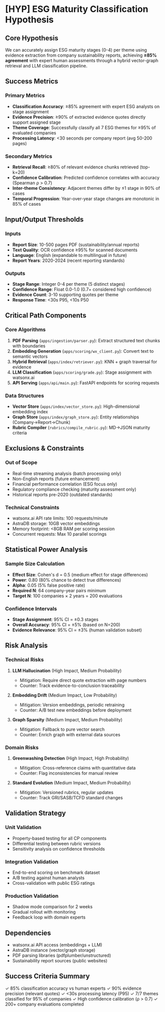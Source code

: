 # [HYP] ESG Maturity Classification Hypothesis

## Core Hypothesis
We can accurately assign ESG maturity stages (0-4) per theme using evidence extraction from company sustainability reports, achieving **≥85% agreement** with expert human assessments through a hybrid vector-graph retrieval and LLM classification pipeline.

## Success Metrics

### Primary Metrics
- **Classification Accuracy**: ≥85% agreement with expert ESG analysts on stage assignment
- **Evidence Precision**: ≥90% of extracted evidence quotes directly support assigned stage
- **Theme Coverage**: Successfully classify all 7 ESG themes for ≥95% of evaluated companies
- **Processing Latency**: <30 seconds per company report (avg 50-200 pages)

### Secondary Metrics
- **Retrieval Recall**: ≥80% of relevant evidence chunks retrieved (top-k=20)
- **Confidence Calibration**: Predicted confidence correlates with accuracy (Spearman ρ > 0.7)
- **Inter-theme Consistency**: Adjacent themes differ by ≤1 stage in 90% of cases
- **Temporal Progression**: Year-over-year stage changes are monotonic in 85% of cases

## Input/Output Thresholds

### Inputs
- **Report Size**: 10-500 pages PDF (sustainability/annual reports)
- **Text Quality**: OCR confidence ≥95% for scanned documents
- **Language**: English (expandable to multilingual in future)
- **Report Years**: 2020-2024 (recent reporting standards)

### Outputs
- **Stage Range**: Integer 0-4 per theme (5 distinct stages)
- **Confidence Range**: Float 0.0-1.0 (0.7+ considered high confidence)
- **Evidence Count**: 3-10 supporting quotes per theme
- **Response Time**: <30s P95, <10s P50

## Critical Path Components

### Core Algorithms
1. **PDF Parsing** (`apps/ingestion/parser.py`): Extract structured text chunks with boundaries
2. **Embedding Generation** (`apps/scoring/wx_client.py`): Convert text to semantic vectors
3. **Hybrid Retrieval** (`apps/index/retriever.py`): KNN + graph traversal for evidence
4. **LLM Classification** (`apps/scoring/grade.py`): Stage assignment with watsonx.ai
5. **API Serving** (`apps/api/main.py`): FastAPI endpoints for scoring requests

### Data Structures
- **Vector Store** (`apps/index/vector_store.py`): High-dimensional embedding index
- **Graph Store** (`apps/index/graph_store.py`): Entity relationships (Company→Report→Chunk)
- **Rubric Compiler** (`rubrics/compile_rubric.py`): MD→JSON maturity criteria

## Exclusions & Constraints

### Out of Scope
- Real-time streaming analysis (batch processing only)
- Non-English reports (future enhancement)
- Financial performance correlation (ESG focus only)
- Regulatory compliance checking (maturity assessment only)
- Historical reports pre-2020 (outdated standards)

### Technical Constraints
- watsonx.ai API rate limits: 100 requests/minute
- AstraDB storage: 10GB vector embeddings
- Memory footprint: <8GB RAM per scoring session
- Concurrent requests: Max 10 parallel scorings

## Statistical Power Analysis

### Sample Size Calculation
- **Effect Size**: Cohen's d = 0.5 (medium effect for stage differences)
- **Power**: 0.80 (80% chance to detect true differences)
- **Alpha**: 0.05 (5% false positive rate)
- **Required N**: 64 company-year pairs minimum
- **Target N**: 100 companies × 2 years = 200 evaluations

### Confidence Intervals
- **Stage Assignment**: 95% CI = ±0.3 stages
- **Overall Accuracy**: 95% CI = ±5% (based on N=200)
- **Evidence Relevance**: 95% CI = ±3% (human validation subset)

## Risk Analysis

### Technical Risks
1. **LLM Hallucination** (High Impact, Medium Probability)
   - Mitigation: Require direct quote extraction with page numbers
   - Counter: Track evidence-to-conclusion traceability

2. **Embedding Drift** (Medium Impact, Low Probability)
   - Mitigation: Version embeddings, periodic retraining
   - Counter: A/B test new embeddings before deployment

3. **Graph Sparsity** (Medium Impact, Medium Probability)
   - Mitigation: Fallback to pure vector search
   - Counter: Enrich graph with external data sources

### Domain Risks
1. **Greenwashing Detection** (High Impact, High Probability)
   - Mitigation: Cross-reference claims with quantitative data
   - Counter: Flag inconsistencies for manual review

2. **Standard Evolution** (Medium Impact, Medium Probability)
   - Mitigation: Versioned rubrics, regular updates
   - Counter: Track GRI/SASB/TCFD standard changes

## Validation Strategy

### Unit Validation
- Property-based testing for all CP components
- Differential testing between rubric versions
- Sensitivity analysis on confidence thresholds

### Integration Validation
- End-to-end scoring on benchmark dataset
- A/B testing against human analysts
- Cross-validation with public ESG ratings

### Production Validation
- Shadow mode comparison for 2 weeks
- Gradual rollout with monitoring
- Feedback loop with domain experts

## Dependencies
- watsonx.ai API access (embeddings + LLM)
- AstraDB instance (vector/graph storage)
- PDF parsing libraries (pdfplumber/unstructured)
- Sustainability report sources (public websites)

## Success Criteria Summary
✓ 85% classification accuracy vs human experts
✓ 90% evidence precision (relevant quotes)
✓ <30s processing latency (P95)
✓ 7/7 themes classified for 95% of companies
✓ High confidence calibration (ρ > 0.7)
✓ 200+ company evaluations completed